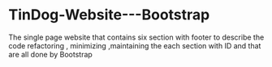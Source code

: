 # TinDog-Website---Bootstrap
The single page website that contains six section with footer to describe the code refactoring , minimizing ,maintaining the each section with ID and that are all done by Bootstrap
